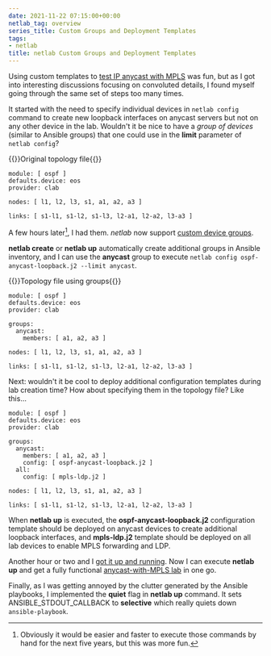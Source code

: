 ```yaml
---
date: 2021-11-22 07:15:00+00:00
netlab_tag: overview
series_title: Custom Groups and Deployment Templates
tags:
- netlab
title: netlab Custom Groups and Deployment Templates
---
```

Using custom templates to [test IP anycast with MPLS](https://blog.ipspace.net/2021/11/anycast-mpls.html) was fun, but as I got into interesting discussions focusing on convoluted details, I found myself going through the same set of steps too many times.

It started with the need to specify individual devices in `netlab config` command to create new loopback interfaces on anycast servers but not on any other device in the lab. Wouldn't it be nice to have a *group of devices* (similar to Ansible groups) that one could use in the **limit** parameter of `netlab config`?
<!--more-->

{{<cc>}}Original topology file{{</cc>}}
```config
module: [ ospf ]
defaults.device: eos
provider: clab

nodes: [ l1, l2, l3, s1, a1, a2, a3 ]

links: [ s1-l1, s1-l2, s1-l3, l2-a1, l2-a2, l3-a3 ]
```

A few hours later[^1], I had them. *netlab* now support [custom device groups](https://netsim-tools.readthedocs.io/en/latest/groups.html).

[^1]: Obviously it would be easier and faster to execute those commands by hand for the next five years, but this was more fun.

**netlab create** or **netlab up** automatically create additional groups in Ansible inventory, and I can use the **anycast** group to execute `netlab config ospf-anycast-loopback.j2 --limit anycast`.

{{<cc>}}Topology file using groups{{</cc>}}
```config
module: [ ospf ]
defaults.device: eos
provider: clab

groups:
  anycast:
    members: [ a1, a2, a3 ]

nodes: [ l1, l2, l3, s1, a1, a2, a3 ]

links: [ s1-l1, s1-l2, s1-l3, l2-a1, l2-a2, l3-a3 ]
```

Next: wouldn't it be cool to deploy additional configuration templates during lab creation time? How about specifying them in the topology file? Like this...

```config
module: [ ospf ]
defaults.device: eos
provider: clab

groups:
  anycast:
    members: [ a1, a2, a3 ]
    config: [ ospf-anycast-loopback.j2 ]
  all:
    config: [ mpls-ldp.j2 ]

nodes: [ l1, l2, l3, s1, a1, a2, a3 ]

links: [ s1-l1, s1-l2, s1-l3, l2-a1, l2-a2, l3-a3 ]
```

When **netlab up** is executed, the **ospf-anycast-loopback.j2** configuration template should be deployed on anycast devices to create additional loopback interfaces, and **mpls-ldp.j2** template should be deployed on all lab devices to enable MPLS forwarding and LDP.

Another hour or two and I [got it up and running](https://netsim-tools.readthedocs.io/en/latest/netlab/up.html). Now I can execute **netlab up** and get a fully functional [anycast-with-MPLS lab](https://github.com/ipspace/netlab-examples/blob/master/routing/anycast-mpls-ospf/) in one go.

Finally, as I was getting annoyed by the clutter generated by the Ansible playbooks, I implemented the **quiet** flag in **netlab up** command. It sets ANSIBLE_STDOUT_CALLBACK to **selective** which really quiets down `ansible-playbook`.
